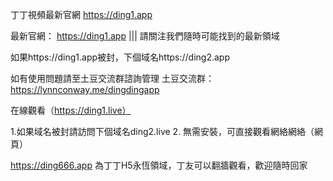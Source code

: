 丁丁視頻最新官網 https://ding1.app


最新官網： https://ding1.app ||| 請關注我們隨時可能找到的最新領域

如果https://ding1.app被封，下個域名https://ding2.app


如有使用問題請至土豆交流群諮詢管理
土豆交流群： https://lynnconway.me/dingdingapp

在線觀看（https://ding1.live）

1.如果域名被封請訪問下個域名ding2.live
2. 無需安裝，可直接觀看網絡網絡（網頁）

https://ding666.app 為丁丁H5永恆領域，丁友可以翻牆觀看，歡迎隨時回家
